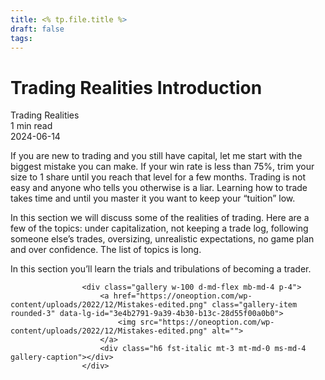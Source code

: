 ```yaml
---
title: <% tp.file.title %>
draft: false
tags:
---
```


<div class="bg-secondary">
<h1 class="py-5 ms-3 ms-md-4 my-0">Trading Realities Introduction</h1>
</div>
<div class="d-flex align-items-center flex-wrap text-muted ps-3 ps-md-4 py-3 border-top border-bottom">
<div class="border-end pe-3 me-3">
<span class="badge bg-faded-primary text-primary">
Trading Realities </span>
</div>
<div class="fs-sm pe-3 border-end me-3">1 min read</div>
<div class="fs-sm">
2024-06-14 </div>
</div>
<section class="px-3 px-md-4 py-4">
<p>If you are new to trading and you still have capital, let me start with the biggest mistake you can make. If your win rate is less than 75%, trim your size to 1 share until you reach that level for a few months. Trading is not easy and anyone who tells you otherwise is a liar. Learning how to trade takes time and until you master it you want to keep your “tuition” low.&nbsp;</p>
<p>In this section we will discuss some of the realities of trading. Here are a few of the topics: under capitalization, not keeping a trade log, following someone else’s trades, oversizing, unrealistic expectations, no game plan and over confidence. The list of topics is long.</p>
<p>In this section you’ll learn the trials and tribulations of becoming a trader.</p>

                    <div class="gallery w-100 d-md-flex mb-md-4 p-4">
                        <a href="https://oneoption.com/wp-content/uploads/2022/12/Mistakes-edited.png" class="gallery-item rounded-3" data-lg-id="3e4b2791-9a39-4b30-b13c-28d55f00a0b0">
                            <img src="https://oneoption.com/wp-content/uploads/2022/12/Mistakes-edited.png" alt="">
                        </a>
                        <div class="h6 fst-italic mt-3 mt-md-0 ms-md-4 gallery-caption"></div>
                    </div>
                
</section>
